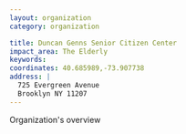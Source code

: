 ```yaml
---
layout: organization
category: organization

title: Duncan Genns Senior Citizen Center
impact_area: The Elderly
keywords: 
coordinates: 40.685989,-73.907738
address: |
  725 Evergreen Avenue
  Brooklyn NY 11207
---
```

Organization's overview
